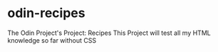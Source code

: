 # odin-recipes
The Odin Project's Project: Recipes
This Project will test all my HTML knowledge so far without CSS
